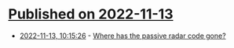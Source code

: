 # [Published on 2022-11-13](index.md)

* [2022-11-13, 10:15:26](https://news.ycombinator.com/item?id=33581696) - [Where has the passive radar code gone?](https://forum.krakenrf.com/t/where-has-the-passive-radar-code-gone/98)
